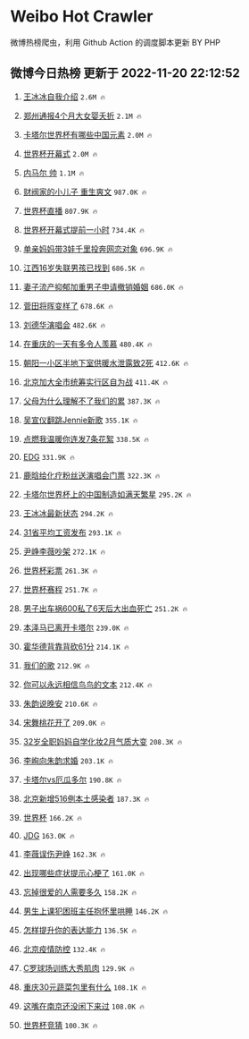 # Weibo Hot Crawler 



微博热榜爬虫，利用 Github Action 的调度脚本更新 BY PHP 


## 微博今日热榜 更新于 2022-11-20 22:12:52 
1. [王冰冰自我介绍](https://s.weibo.com/weibo?q=%23%E7%8E%8B%E5%86%B0%E5%86%B0%E8%87%AA%E6%88%91%E4%BB%8B%E7%BB%8D%23&t=31&band_rank=1&Refer=top) `2.6M 🔥` 

1. [郑州通报4个月大女婴夭折](https://s.weibo.com/weibo?q=%23%E9%83%91%E5%B7%9E%E9%80%9A%E6%8A%A54%E4%B8%AA%E6%9C%88%E5%A4%A7%E5%A5%B3%E5%A9%B4%E5%A4%AD%E6%8A%98%23&t=31&band_rank=2&Refer=top) `2.1M 🔥` 

1. [卡塔尔世界杯有哪些中国元素](https://s.weibo.com/weibo?q=%23%E5%8D%A1%E5%A1%94%E5%B0%94%E4%B8%96%E7%95%8C%E6%9D%AF%E6%9C%89%E5%93%AA%E4%BA%9B%E4%B8%AD%E5%9B%BD%E5%85%83%E7%B4%A0%23&t=31&band_rank=3&Refer=top) `2.0M 🔥` 

1. [世界杯开幕式](https://s.weibo.com/weibo?q=%23%E4%B8%96%E7%95%8C%E6%9D%AF%E5%BC%80%E5%B9%95%E5%BC%8F%23&t=31&band_rank=4&Refer=top) `2.0M 🔥` 

1. [内马尔 帅](https://s.weibo.com/weibo?q=%E5%86%85%E9%A9%AC%E5%B0%94%20%E5%B8%85&t=31&band_rank=5&Refer=top) `1.1M 🔥` 

1. [财阀家的小儿子 重生爽文](https://s.weibo.com/weibo?q=%E8%B4%A2%E9%98%80%E5%AE%B6%E7%9A%84%E5%B0%8F%E5%84%BF%E5%AD%90%20%E9%87%8D%E7%94%9F%E7%88%BD%E6%96%87&t=31&band_rank=6&Refer=top) `987.0K 🔥` 

1. [世界杯直播](https://s.weibo.com/weibo?q=%23%E4%B8%96%E7%95%8C%E6%9D%AF%E7%9B%B4%E6%92%AD%23&t=31&band_rank=7&Refer=top) `807.9K 🔥` 

1. [世界杯开幕式提前一小时](https://s.weibo.com/weibo?q=%23%E4%B8%96%E7%95%8C%E6%9D%AF%E5%BC%80%E5%B9%95%E5%BC%8F%E6%8F%90%E5%89%8D%E4%B8%80%E5%B0%8F%E6%97%B6%23&t=31&band_rank=8&Refer=top) `734.4K 🔥` 

1. [单亲妈妈带3娃千里投奔网恋对象](https://s.weibo.com/weibo?q=%23%E5%8D%95%E4%BA%B2%E5%A6%88%E5%A6%88%E5%B8%A63%E5%A8%83%E5%8D%83%E9%87%8C%E6%8A%95%E5%A5%94%E7%BD%91%E6%81%8B%E5%AF%B9%E8%B1%A1%23&t=31&band_rank=9&Refer=top) `696.9K 🔥` 

1. [江西16岁失联男孩已找到](https://s.weibo.com/weibo?q=%23%E6%B1%9F%E8%A5%BF16%E5%B2%81%E5%A4%B1%E8%81%94%E7%94%B7%E5%AD%A9%E5%B7%B2%E6%89%BE%E5%88%B0%23&t=31&band_rank=10&Refer=top) `686.5K 🔥` 

1. [妻子流产抑郁加重男子申请撤销婚姻](https://s.weibo.com/weibo?q=%23%E5%A6%BB%E5%AD%90%E6%B5%81%E4%BA%A7%E6%8A%91%E9%83%81%E5%8A%A0%E9%87%8D%E7%94%B7%E5%AD%90%E7%94%B3%E8%AF%B7%E6%92%A4%E9%94%80%E5%A9%9A%E5%A7%BB%23&t=31&band_rank=11&Refer=top) `686.0K 🔥` 

1. [菅田将晖变样了](https://s.weibo.com/weibo?q=%23%E8%8F%85%E7%94%B0%E5%B0%86%E6%99%96%E5%8F%98%E6%A0%B7%E4%BA%86%23&t=31&band_rank=12&Refer=top) `678.6K 🔥` 

1. [刘德华演唱会](https://s.weibo.com/weibo?q=%23%E5%88%98%E5%BE%B7%E5%8D%8E%E6%BC%94%E5%94%B1%E4%BC%9A%23&t=31&band_rank=13&Refer=top) `482.6K 🔥` 

1. [在重庆的一天有多令人羡慕](https://s.weibo.com/weibo?q=%23%E5%9C%A8%E9%87%8D%E5%BA%86%E7%9A%84%E4%B8%80%E5%A4%A9%E6%9C%89%E5%A4%9A%E4%BB%A4%E4%BA%BA%E7%BE%A1%E6%85%95%23&t=31&band_rank=14&Refer=top) `480.4K 🔥` 

1. [朝阳一小区半地下室供暖水泄露致2死](https://s.weibo.com/weibo?q=%23%E6%9C%9D%E9%98%B3%E4%B8%80%E5%B0%8F%E5%8C%BA%E5%8D%8A%E5%9C%B0%E4%B8%8B%E5%AE%A4%E4%BE%9B%E6%9A%96%E6%B0%B4%E6%B3%84%E9%9C%B2%E8%87%B42%E6%AD%BB%23&t=31&band_rank=15&Refer=top) `412.6K 🔥` 

1. [北京加大全市统筹实行区自为战](https://s.weibo.com/weibo?q=%23%E5%8C%97%E4%BA%AC%E5%8A%A0%E5%A4%A7%E5%85%A8%E5%B8%82%E7%BB%9F%E7%AD%B9%E5%AE%9E%E8%A1%8C%E5%8C%BA%E8%87%AA%E4%B8%BA%E6%88%98%23&t=31&band_rank=16&Refer=top) `411.4K 🔥` 

1. [父母为什么理解不了我们的累](https://s.weibo.com/weibo?q=%23%E7%88%B6%E6%AF%8D%E4%B8%BA%E4%BB%80%E4%B9%88%E7%90%86%E8%A7%A3%E4%B8%8D%E4%BA%86%E6%88%91%E4%BB%AC%E7%9A%84%E7%B4%AF%23&t=31&band_rank=17&Refer=top) `387.3K 🔥` 

1. [吴宣仪翻跳Jennie新歌](https://s.weibo.com/weibo?q=%23%E5%90%B4%E5%AE%A3%E4%BB%AA%E7%BF%BB%E8%B7%B3Jennie%E6%96%B0%E6%AD%8C%23&t=31&band_rank=18&Refer=top) `355.1K 🔥` 

1. [点燃我温暖你连发7条花絮](https://s.weibo.com/weibo?q=%23%E7%82%B9%E7%87%83%E6%88%91%E6%B8%A9%E6%9A%96%E4%BD%A0%E8%BF%9E%E5%8F%917%E6%9D%A1%E8%8A%B1%E7%B5%AE%23&t=31&band_rank=19&Refer=top) `338.5K 🔥` 

1. [EDG](https://s.weibo.com/weibo?q=EDG&t=31&band_rank=20&Refer=top) `331.9K 🔥` 

1. [鹿晗给化疗粉丝送演唱会门票](https://s.weibo.com/weibo?q=%23%E9%B9%BF%E6%99%97%E7%BB%99%E5%8C%96%E7%96%97%E7%B2%89%E4%B8%9D%E9%80%81%E6%BC%94%E5%94%B1%E4%BC%9A%E9%97%A8%E7%A5%A8%23&t=31&band_rank=21&Refer=top) `322.3K 🔥` 

1. [卡塔尔世界杯上的中国制造如满天繁星](https://s.weibo.com/weibo?q=%23%E5%8D%A1%E5%A1%94%E5%B0%94%E4%B8%96%E7%95%8C%E6%9D%AF%E4%B8%8A%E7%9A%84%E4%B8%AD%E5%9B%BD%E5%88%B6%E9%80%A0%E5%A6%82%E6%BB%A1%E5%A4%A9%E7%B9%81%E6%98%9F%23&t=31&band_rank=22&Refer=top) `295.2K 🔥` 

1. [王冰冰最新状态](https://s.weibo.com/weibo?q=%23%E7%8E%8B%E5%86%B0%E5%86%B0%E6%9C%80%E6%96%B0%E7%8A%B6%E6%80%81%23&t=31&band_rank=23&Refer=top) `294.2K 🔥` 

1. [31省平均工资发布](https://s.weibo.com/weibo?q=%2331%E7%9C%81%E5%B9%B3%E5%9D%87%E5%B7%A5%E8%B5%84%E5%8F%91%E5%B8%83%23&t=31&band_rank=24&Refer=top) `293.1K 🔥` 

1. [尹峥李薇吵架](https://s.weibo.com/weibo?q=%23%E5%B0%B9%E5%B3%A5%E6%9D%8E%E8%96%87%E5%90%B5%E6%9E%B6%23&t=31&band_rank=25&Refer=top) `272.1K 🔥` 

1. [世界杯彩票](https://s.weibo.com/weibo?q=%23%E4%B8%96%E7%95%8C%E6%9D%AF%E5%BD%A9%E7%A5%A8%23&t=31&band_rank=26&Refer=top) `261.3K 🔥` 

1. [世界杯赛程](https://s.weibo.com/weibo?q=%23%E4%B8%96%E7%95%8C%E6%9D%AF%E8%B5%9B%E7%A8%8B%23&t=31&band_rank=27&Refer=top) `251.7K 🔥` 

1. [男子出车祸600私了6天后大出血死亡](https://s.weibo.com/weibo?q=%23%E7%94%B7%E5%AD%90%E5%87%BA%E8%BD%A6%E7%A5%B8600%E7%A7%81%E4%BA%866%E5%A4%A9%E5%90%8E%E5%A4%A7%E5%87%BA%E8%A1%80%E6%AD%BB%E4%BA%A1%23&t=31&band_rank=28&Refer=top) `251.2K 🔥` 

1. [本泽马已离开卡塔尔](https://s.weibo.com/weibo?q=%23%E6%9C%AC%E6%B3%BD%E9%A9%AC%E5%B7%B2%E7%A6%BB%E5%BC%80%E5%8D%A1%E5%A1%94%E5%B0%94%23&t=31&band_rank=29&Refer=top) `239.0K 🔥` 

1. [霍华德背靠背砍61分](https://s.weibo.com/weibo?q=%23%E9%9C%8D%E5%8D%8E%E5%BE%B7%E8%83%8C%E9%9D%A0%E8%83%8C%E7%A0%8D61%E5%88%86%23&t=31&band_rank=30&Refer=top) `214.1K 🔥` 

1. [我们的歌](https://s.weibo.com/weibo?q=%E6%88%91%E4%BB%AC%E7%9A%84%E6%AD%8C&t=31&band_rank=31&Refer=top) `212.9K 🔥` 

1. [你可以永远相信鸟鸟的文本](https://s.weibo.com/weibo?q=%23%E4%BD%A0%E5%8F%AF%E4%BB%A5%E6%B0%B8%E8%BF%9C%E7%9B%B8%E4%BF%A1%E9%B8%9F%E9%B8%9F%E7%9A%84%E6%96%87%E6%9C%AC%23&t=31&band_rank=32&Refer=top) `212.4K 🔥` 

1. [朱韵说晚安](https://s.weibo.com/weibo?q=%23%E6%9C%B1%E9%9F%B5%E8%AF%B4%E6%99%9A%E5%AE%89%23&t=31&band_rank=33&Refer=top) `210.6K 🔥` 

1. [宋舞桃花开了](https://s.weibo.com/weibo?q=%23%E5%AE%8B%E8%88%9E%E6%A1%83%E8%8A%B1%E5%BC%80%E4%BA%86%23&t=31&band_rank=34&Refer=top) `209.0K 🔥` 

1. [32岁全职妈妈自学化妆2月气质大变](https://s.weibo.com/weibo?q=%2332%E5%B2%81%E5%85%A8%E8%81%8C%E5%A6%88%E5%A6%88%E8%87%AA%E5%AD%A6%E5%8C%96%E5%A6%862%E6%9C%88%E6%B0%94%E8%B4%A8%E5%A4%A7%E5%8F%98%23&t=31&band_rank=35&Refer=top) `208.3K 🔥` 

1. [李峋向朱韵求婚](https://s.weibo.com/weibo?q=%23%E6%9D%8E%E5%B3%8B%E5%90%91%E6%9C%B1%E9%9F%B5%E6%B1%82%E5%A9%9A%23&t=31&band_rank=36&Refer=top) `203.1K 🔥` 

1. [卡塔尔vs厄瓜多尔](https://s.weibo.com/weibo?q=%E5%8D%A1%E5%A1%94%E5%B0%94vs%E5%8E%84%E7%93%9C%E5%A4%9A%E5%B0%94&t=31&band_rank=37&Refer=top) `190.8K 🔥` 

1. [北京新增516例本土感染者](https://s.weibo.com/weibo?q=%23%E5%8C%97%E4%BA%AC%E6%96%B0%E5%A2%9E516%E4%BE%8B%E6%9C%AC%E5%9C%9F%E6%84%9F%E6%9F%93%E8%80%85%23&t=31&band_rank=38&Refer=top) `187.3K 🔥` 

1. [世界杯](https://s.weibo.com/weibo?q=%E4%B8%96%E7%95%8C%E6%9D%AF&t=31&band_rank=39&Refer=top) `166.2K 🔥` 

1. [JDG](https://s.weibo.com/weibo?q=JDG&t=31&band_rank=40&Refer=top) `163.0K 🔥` 

1. [李薇误伤尹峥](https://s.weibo.com/weibo?q=%23%E6%9D%8E%E8%96%87%E8%AF%AF%E4%BC%A4%E5%B0%B9%E5%B3%A5%23&t=31&band_rank=41&Refer=top) `162.3K 🔥` 

1. [出现哪些症状提示心梗了](https://s.weibo.com/weibo?q=%23%E5%87%BA%E7%8E%B0%E5%93%AA%E4%BA%9B%E7%97%87%E7%8A%B6%E6%8F%90%E7%A4%BA%E5%BF%83%E6%A2%97%E4%BA%86%23&t=31&band_rank=42&Refer=top) `161.0K 🔥` 

1. [忘掉很爱的人需要多久](https://s.weibo.com/weibo?q=%23%E5%BF%98%E6%8E%89%E5%BE%88%E7%88%B1%E7%9A%84%E4%BA%BA%E9%9C%80%E8%A6%81%E5%A4%9A%E4%B9%85%23&t=31&band_rank=43&Refer=top) `158.2K 🔥` 

1. [男生上课犯困班主任抱怀里哄睡](https://s.weibo.com/weibo?q=%23%E7%94%B7%E7%94%9F%E4%B8%8A%E8%AF%BE%E7%8A%AF%E5%9B%B0%E7%8F%AD%E4%B8%BB%E4%BB%BB%E6%8A%B1%E6%80%80%E9%87%8C%E5%93%84%E7%9D%A1%23&t=31&band_rank=44&Refer=top) `146.2K 🔥` 

1. [怎样提升你的表达能力](https://s.weibo.com/weibo?q=%23%E6%80%8E%E6%A0%B7%E6%8F%90%E5%8D%87%E4%BD%A0%E7%9A%84%E8%A1%A8%E8%BE%BE%E8%83%BD%E5%8A%9B%23&t=31&band_rank=45&Refer=top) `136.5K 🔥` 

1. [北京疫情防控](https://s.weibo.com/weibo?q=%23%E5%8C%97%E4%BA%AC%E7%96%AB%E6%83%85%E9%98%B2%E6%8E%A7%23&t=31&band_rank=46&Refer=top) `132.4K 🔥` 

1. [C罗球场训练大秀肌肉](https://s.weibo.com/weibo?q=%23C%E7%BD%97%E7%90%83%E5%9C%BA%E8%AE%AD%E7%BB%83%E5%A4%A7%E7%A7%80%E8%82%8C%E8%82%89%23&t=31&band_rank=47&Refer=top) `129.9K 🔥` 

1. [重庆30元蔬菜包里有什么](https://s.weibo.com/weibo?q=%23%E9%87%8D%E5%BA%8630%E5%85%83%E8%94%AC%E8%8F%9C%E5%8C%85%E9%87%8C%E6%9C%89%E4%BB%80%E4%B9%88%23&t=31&band_rank=48&Refer=top) `108.1K 🔥` 

1. [这嘴在南京还没闲下来过](https://s.weibo.com/weibo?q=%23%E8%BF%99%E5%98%B4%E5%9C%A8%E5%8D%97%E4%BA%AC%E8%BF%98%E6%B2%A1%E9%97%B2%E4%B8%8B%E6%9D%A5%E8%BF%87%23&t=31&band_rank=49&Refer=top) `108.0K 🔥` 

1. [世界杯竞猜](https://s.weibo.com/weibo?q=%23%E4%B8%96%E7%95%8C%E6%9D%AF%E7%AB%9E%E7%8C%9C%23&t=31&band_rank=50&Refer=top) `100.3K 🔥` 

